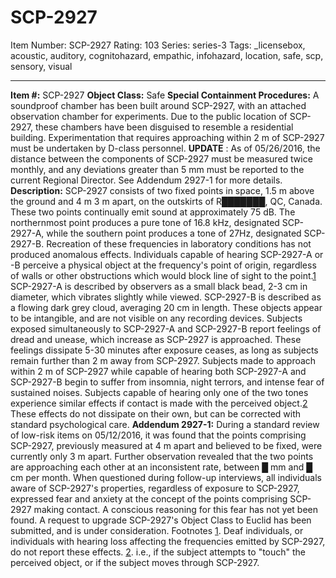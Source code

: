 # SCP-2927
Item Number: SCP-2927
Rating: 103
Series: series-3
Tags: _licensebox, acoustic, auditory, cognitohazard, empathic, infohazard, location, safe, scp, sensory, visual

---

**Item #:** SCP-2927
**Object Class:** Safe
**Special Containment Procedures:** A soundproof chamber has been built around SCP-2927, with an attached observation chamber for experiments. Due to the public location of SCP-2927, these chambers have been disguised to resemble a residential building. Experimentation that requires approaching within 2 m of SCP-2927 must be undertaken by D-class personnel.
**UPDATE** : As of 05/26/2016, the distance between the components of SCP-2927 must be measured twice monthly, and any deviations greater than 5 mm must be reported to the current Regional Director. See Addendum 2927-1 for more details.
**Description:** SCP-2927 consists of two fixed points in space, 1.5 m above the ground and 4 m 3 m apart, on the outskirts of R███████, QC, Canada. These two points continually emit sound at approximately 75 dB. The northernmost point produces a pure tone of 16.8 kHz, designated SCP-2927-A, while the southern point produces a tone of 27Hz, designated SCP-2927-B. Recreation of these frequencies in laboratory conditions has not produced anomalous effects.
Individuals capable of hearing SCP-2927-A or -B perceive a physical object at the frequency's point of origin, regardless of walls or other obstructions which would block line of sight to the point.[1](javascript:;) SCP-2927-A is described by observers as a small black bead, 2-3 cm in diameter, which vibrates slightly while viewed. SCP-2927-B is described as a flowing dark grey cloud, averaging 20 cm in length. These objects appear to be intangible, and are not visible on any recording devices.
Subjects exposed simultaneously to SCP-2927-A and SCP-2927-B report feelings of dread and unease, which increase as SCP-2927 is approached. These feelings dissipate 5-30 minutes after exposure ceases, as long as subjects remain further than 2 m away from SCP-2927. Subjects made to approach within 2 m of SCP-2927 while capable of hearing both SCP-2927-A and SCP-2927-B begin to suffer from insomnia, night terrors, and intense fear of sustained noises. Subjects capable of hearing only one of the two tones experience similar effects if contact is made with the perceived object.[2](javascript:;) These effects do not dissipate on their own, but can be corrected with standard psychological care.
**Addendum 2927-1:** During a standard review of low-risk items on 05/12/2016, it was found that the points comprising SCP-2927, previously measured at 4 m apart and believed to be fixed, were currently only 3 m apart. Further observation revealed that the two points are approaching each other at an inconsistent rate, between █ mm and █ cm per month. When questioned during follow-up interviews, all individuals aware of SCP-2927's properties, regardless of exposure to SCP-2927, expressed fear and anxiety at the concept of the points comprising SCP-2927 making contact. A conscious reasoning for this fear has not yet been found. A request to upgrade SCP-2927's Object Class to Euclid has been submitted, and is under consideration.
Footnotes
[1](javascript:;). Deaf individuals, or individuals with hearing loss affecting the frequencies emitted by SCP-2927, do not report these effects.
[2](javascript:;). i.e., if the subject attempts to "touch" the perceived object, or if the subject moves through SCP-2927.